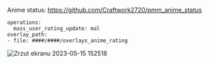 Anime status: https://github.com/Craftwork2720/pmm_anime_status

    operations:
      mass_user_rating_update: mal
    overlay_path:
    - file: ####/####/overlays_anime_rating
      
      
![Zrzut ekranu 2023-05-15 152518](https://github.com/Craftwork2720/pmm_anime_rating/assets/130354761/37f150a1-01e8-4521-b8a1-650e1b7c8e9b)
